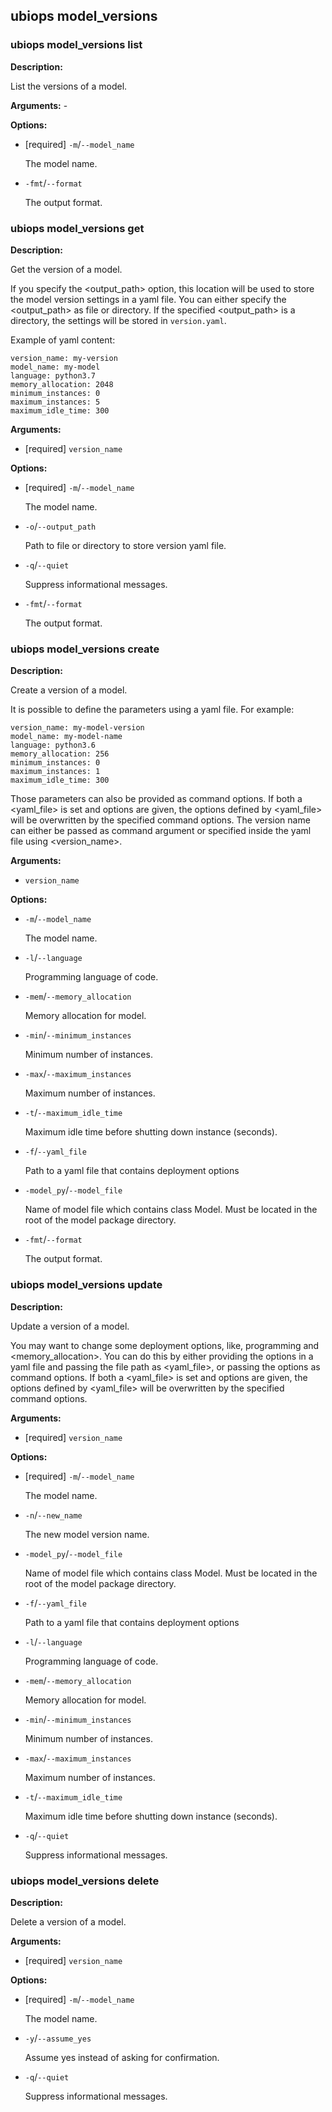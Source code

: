 
## ubiops model_versions
### ubiops model_versions list

**Description:**

List the versions of a model.

**Arguments:** - 

**Options:**
- [required] `-m`/`--model_name`

  The model name.
- `-fmt`/`--format`

  The output format.

### ubiops model_versions get

**Description:**

Get the version of a model.

If you specify the <output_path> option, this location will be used to store the
model version settings in a yaml file. You can either specify the <output_path> as file or
directory. If the specified <output_path> is a directory, the settings will be
stored in `version.yaml`.


Example of yaml content:
```
version_name: my-version
model_name: my-model
language: python3.7
memory_allocation: 2048
minimum_instances: 0
maximum_instances: 5
maximum_idle_time: 300
```

**Arguments:**
- [required] `version_name`

**Options:**
- [required] `-m`/`--model_name`

  The model name.
- `-o`/`--output_path`

  Path to file or directory to store version yaml file.
- `-q`/`--quiet`

  Suppress informational messages.
- `-fmt`/`--format`

  The output format.

### ubiops model_versions create

**Description:**

Create a version of a model.


It is possible to define the parameters using a yaml file.
For example:
```
version_name: my-model-version
model_name: my-model-name
language: python3.6
memory_allocation: 256
minimum_instances: 0
maximum_instances: 1
maximum_idle_time: 300
```

Those parameters can also be provided as command options. If both a <yaml_file> is set and
options are given, the options defined by <yaml_file> will be overwritten by the specified command options.
The version name can either be passed as command argument or specified inside the yaml file using <version_name>.

**Arguments:**
- `version_name`

**Options:**
- `-m`/`--model_name`

  The model name.
- `-l`/`--language`

  Programming language of code.
- `-mem`/`--memory_allocation`

  Memory allocation for model.
- `-min`/`--minimum_instances`

  Minimum number of instances.
- `-max`/`--maximum_instances`

  Maximum number of instances.
- `-t`/`--maximum_idle_time`

  Maximum idle time before shutting down instance (seconds).
- `-f`/`--yaml_file`

  Path to a yaml file that contains deployment options
- `-model_py`/`--model_file`

  Name of model file which contains class Model. Must be located in the root of the model package directory.
- `-fmt`/`--format`

  The output format.

### ubiops model_versions update

**Description:**

Update a version of a model.

You may want to change some deployment options, like, programming <language> and
<memory_allocation>. You can do this by either providing the options in a yaml file
and passing the file path as <yaml_file>, or passing the options as command options.
If both a <yaml_file> is set and options are given, the options defined by <yaml_file>
will be overwritten by the specified command options.

**Arguments:**
- [required] `version_name`

**Options:**
- [required] `-m`/`--model_name`

  The model name.
- `-n`/`--new_name`

  The new model version name.
- `-model_py`/`--model_file`

  Name of model file which contains class Model. Must be located in the root of the model package directory.
- `-f`/`--yaml_file`

  Path to a yaml file that contains deployment options
- `-l`/`--language`

  Programming language of code.
- `-mem`/`--memory_allocation`

  Memory allocation for model.
- `-min`/`--minimum_instances`

  Minimum number of instances.
- `-max`/`--maximum_instances`

  Maximum number of instances.
- `-t`/`--maximum_idle_time`

  Maximum idle time before shutting down instance (seconds).
- `-q`/`--quiet`

  Suppress informational messages.

### ubiops model_versions delete

**Description:**

Delete a version of a model.

**Arguments:**
- [required] `version_name`

**Options:**
- [required] `-m`/`--model_name`

  The model name.
- `-y`/`--assume_yes`

  Assume yes instead of asking for confirmation.
- `-q`/`--quiet`

  Suppress informational messages.
